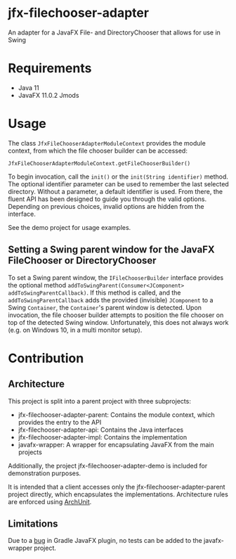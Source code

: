 # jfx-filechooser-adapter
An adapter for a JavaFX File- and DirectoryChooser that allows for use in Swing

# Requirements

- Java 11
- JavaFX 11.0.2 Jmods

# Usage

The class `JfxFileChooserAdapterModuleContext` provides the module context, from which the file chooser builder can be accessed:

```
JfxFileChooserAdapterModuleContext.getFileChooserBuilder()
```


To begin invocation, call the `init()` or the `init(String identifier)` method. The optional identifier parameter can be used to remember the last selected directory. Without a parameter, a default identifier is used.
From there, the fluent API has been designed to guide you through the valid options. Depending on previous choices, invalid options are hidden from the interface.

See the demo project for usage examples.


## Setting a Swing parent window for the JavaFX FileChooser or DirectoryChooser

To set a Swing parent window, the `IFileChooserBuilder` interface provides the optional method `addToSwingParent(Consumer<JComponent> addToSwingParentCallback)`. If this method is called, and the `addToSwingParentCallback` adds the provided (invisible) `JComponent` to a Swing `Container`, the `Container`'s parent window is detected. Upon invocation, the file chooser builder attempts to position the file chooser on top of the detected Swing window. Unfortunately, this does not always work (e.g. on Windows 10, in a multi monitor setup).


# Contribution

## Architecture
This project is split into a parent project with three subprojects:

- jfx-filechooser-adapter-parent: Contains the module context, which provides the entry to the API
- jfx-filechooser-adapter-api: Contains the Java interfaces
- jfx-filechooser-adapter-impl: Contains the implementation
- javafx-wrapper: A wrapper for encapsulating JavaFX from the main projects

Additionally, the project jfx-filechooser-adapter-demo is included for demonstration purposes.

It is intended that a client accesses only the jfx-filechooser-adapter-parent project directly, which encapsulates the implementations.
Architecture rules are enforced using [ArchUnit](https://www.archunit.org/).

## Limitations
Due to a [bug](https://github.com/openjfx/javafx-gradle-plugin/issues/94) in Gradle JavaFX plugin, no tests can be added to the javafx-wrapper project.

